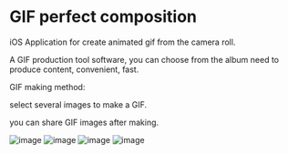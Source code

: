 GIF perfect composition
===============

iOS Application for create animated gif from the camera roll.


A GIF production tool software, you can choose from the album need to produce content, convenient, fast.

GIF making method:

select several images to make a GIF.

you can share GIF images after making.

![image](https://github.com/ntgod/GIFperfectcomposition/blob/master/gif-creator/Resources/gifcreat1.jpg)
![image](https://github.com/ntgod/GIFperfectcomposition/blob/master/gif-creator/Resources/gifcreat2.jpg)
![image](https://github.com/ntgod/GIFperfectcomposition/blob/master/gif-creator/Resources/gifcreat3.jpg)
![image](https://github.com/ntgod/GIFperfectcomposition/blob/master/gif-creator/Resources/gifcreat4.jpg)
